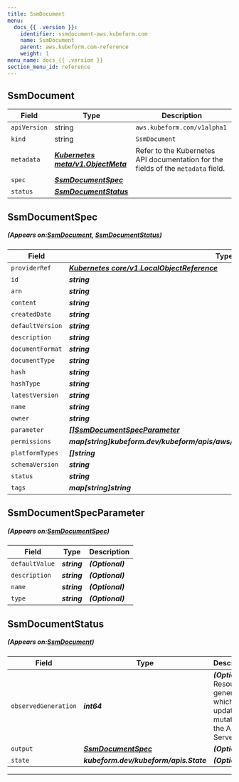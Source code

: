 ```yaml
---
title: SsmDocument
menu:
  docs_{{ .version }}:
    identifier: ssmdocument-aws.kubeform.com
    name: SsmDocument
    parent: aws.kubeform.com-reference
    weight: 1
menu_name: docs_{{ .version }}
section_menu_id: reference
---
```


## SsmDocument
| Field | Type | Description |
| ------ | ----- | ----------- |
| `apiVersion` | string | `aws.kubeform.com/v1alpha1` |
|    `kind` | string | `SsmDocument` |
| `metadata` | ***[Kubernetes meta/v1.ObjectMeta](https://kubernetes.io/docs/reference/generated/kubernetes-api/v1.13/#objectmeta-v1-meta)***|Refer to the Kubernetes API documentation for the fields of the `metadata` field.|
| `spec` | ***[SsmDocumentSpec](#SsmDocumentSpec)***||
| `status` | ***[SsmDocumentStatus](#SsmDocumentStatus)***||
## SsmDocumentSpec
##### (Appears on:[SsmDocument](#SsmDocument), [SsmDocumentStatus](#SsmDocumentStatus))
| Field | Type | Description |
| ------ | ----- | ----------- |
| `providerRef` | ***[Kubernetes core/v1.LocalObjectReference](https://kubernetes.io/docs/reference/generated/kubernetes-api/v1.13/#localobjectreference-v1-core)***||
| `id` | ***string***||
| `arn` | ***string***| ***(Optional)*** |
| `content` | ***string***||
| `createdDate` | ***string***| ***(Optional)*** |
| `defaultVersion` | ***string***| ***(Optional)*** |
| `description` | ***string***| ***(Optional)*** |
| `documentFormat` | ***string***| ***(Optional)*** |
| `documentType` | ***string***||
| `hash` | ***string***| ***(Optional)*** |
| `hashType` | ***string***| ***(Optional)*** |
| `latestVersion` | ***string***| ***(Optional)*** |
| `name` | ***string***||
| `owner` | ***string***| ***(Optional)*** |
| `parameter` | ***[[]SsmDocumentSpecParameter](#SsmDocumentSpecParameter)***| ***(Optional)*** |
| `permissions` | ***map[string]kubeform.dev/kubeform/apis/aws/v1alpha1.SsmDocumentSpecPermissions***| ***(Optional)*** |
| `platformTypes` | ***[]string***| ***(Optional)*** |
| `schemaVersion` | ***string***| ***(Optional)*** |
| `status` | ***string***| ***(Optional)*** |
| `tags` | ***map[string]string***| ***(Optional)*** |
## SsmDocumentSpecParameter
##### (Appears on:[SsmDocumentSpec](#SsmDocumentSpec))
| Field | Type | Description |
| ------ | ----- | ----------- |
| `defaultValue` | ***string***| ***(Optional)*** |
| `description` | ***string***| ***(Optional)*** |
| `name` | ***string***| ***(Optional)*** |
| `type` | ***string***| ***(Optional)*** |
## SsmDocumentStatus
##### (Appears on:[SsmDocument](#SsmDocument))
| Field | Type | Description |
| ------ | ----- | ----------- |
| `observedGeneration` | ***int64***| ***(Optional)*** Resource generation, which is updated on mutation by the API Server.|
| `output` | ***[SsmDocumentSpec](#SsmDocumentSpec)***| ***(Optional)*** |
| `state` | ***kubeform.dev/kubeform/apis.State***| ***(Optional)*** |
---
